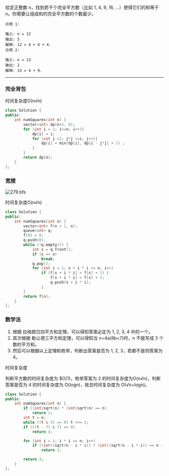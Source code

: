 
给定正整数 n，找到若干个完全平方数（比如 1, 4, 9, 16, ...）使得它们的和等于 n。你需要让组成和的完全平方数的个数最少。

```case
示例 1:

输入: n = 12
输出: 3
解释: 12 = 4 + 4 + 4.
示例 2:

输入: n = 13
输出: 2
解释: 13 = 4 + 9.
```

---

### 完全背包

时间复杂度O(n√n)

```cpp
class Solution {
public:
    int numSquares(int n) {
        vector<int> dp(n+1, 0);
        for (int i = 1; i<=n; i++){
            dp[i] = i;
            for (int j =1; j*j <=i; j++){
                dp[i] = min(dp[i], dp[i - j*j] + 1) ;
            }
        }
        return dp[n];
    }
};
```

### 宽搜

![279.bfs](https://muyids.oss-cn-beijing.aliyuncs.com/279.perfect-squares-bfs.png)

时间复杂度O(n√n)

```cpp
class Solution {
public:
    int numSquares(int n) {
        vector<int> f(n + 1, n);
        queue<int> q;
        f[0] = 0;
        q.push(0);
        while (!q.empty()) {
            int s = q.front();
            if (s == n)
                break;
            q.pop();
            for (int i = 1; s + i * i <= n; i++)
                if (f[s + i * i] > f[s] + 1) {
                    f[s + i * i] = f[s] + 1;
                    q.push(s + i * i);
                }
        }
        return f[n];
    }
};
```

### 数学法

1. 根据 拉格朗日四平方和定理，可以得知答案必定为 1, 2, 3, 4 中的一个。
2. 其次根据 勒让德三平方和定理，可以得知当 n=4a(8b+7)时，n 不能写成 3 个数的平方和。
3. 然后可以根据以上定理和枚举，判断出答案是否为 1, 2, 3，若都不是则答案为 4。

时间复杂度

判断平方数的时间复杂度为 $O(1)，枚举答案为 2 的时间复杂度为O(n√n)，判断答案是否为 4 的时间复杂度为 O(logn)，故总时间复杂度为 O(√n+logn)。

```cpp
class Solution {
public:
    int numSquares(int n) {
        if ((int)sqrt(n) * (int)sqrt(n) == n)
            return 1;
        int t = n;
        while ((t & 3) == 0) t >>= 2;
        if (((t - 7) & 7) == 0)
            return 4;

        for (int i = 1; i * i <= n; i++)
            if ((int)(sqrt(n - i * i)) * (int)(sqrt(n - i * i)) == n - i * i)
                return 2;

        return 3;
    }
};
```

